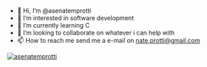 - 👋 Hi, I’m @asenatemprotti
- 👀 I’m interested in software development 
- 🌱 I’m currently learning C
- 💞️ I’m looking to collaborate on whatever i can help with
- 📫 How to reach me send me a e-mail on nate.protti@gmail.com

[![asenatemprotti](https://github-readme-stats.vercel.app/api/top-langs/?username=asenatemprotti)](https://github.com/anuraghazra/github-readme-stats)
<!---
asenatemprotti/asenatemprotti is a ✨ special ✨ repository because its `README.md` (this file) appears on your GitHub profile.
You can click the Preview link to take a look at your changes.
--->
